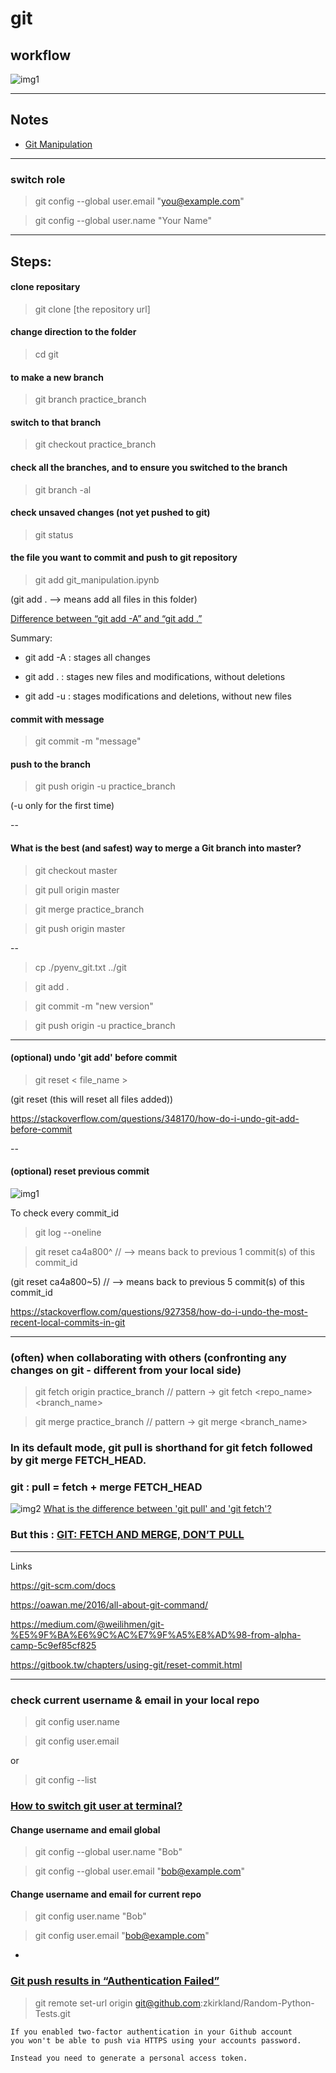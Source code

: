 # git

## workflow
![img1](https://miro.medium.com/proxy/0*psCSE-BxW3zn4Ya1.png)

---

## Notes
- [Git Manipulation](http://nbviewer.jupyter.org/github/jshuang0520/git/blob/master/git_manipulation.ipynb)

---

### switch role

> git config --global user.email "you@example.com"

> git config --global user.name "Your Name"

---

## Steps:

#### clone repositary
> git clone [the repository url]

#### change direction to the folder
> cd git

#### to make a new branch
> git branch practice_branch

#### switch to that branch
> git checkout practice_branch

#### check all the branches, and to ensure you switched to the branch
> git branch -al

#### check unsaved changes (not yet pushed to git)
> git status

#### the file you want to commit and push to git repository
> git add git_manipulation.ipynb

(git add .  --> means add all files in this folder)

[Difference between “git add -A” and “git add .”](https://stackoverflow.com/questions/572549/difference-between-git-add-a-and-git-add)

Summary:

- git add -A  : stages all changes

- git add .   : stages new files and modifications, without deletions

- git add -u  : stages modifications and deletions, without new files


#### commit with message
> git commit -m "message"

#### push to the branch
> git push origin -u practice_branch

(-u only for the first time)


--


#### What is the best (and safest) way to merge a Git branch into master?
> git checkout master

> git pull origin master

> git merge practice_branch

> git push origin master



--


> cp ./pyenv_git.txt ../git

> git add .

> git commit -m "new version"

> git push origin -u practice_branch



---

#### (optional) undo 'git add' before commit

> git reset < file_name >

(git reset (this will reset all files added))

https://stackoverflow.com/questions/348170/how-do-i-undo-git-add-before-commit

--

#### (optional) reset previous commit

![img1](https://www.git-tower.com/learn/media/pages/git/faq/undo-last-commit/-885409906-1575572522/02-reset-concept.png)

To check every commit_id

> git log --oneline

> git reset ca4a800^  // --> means back to previous 1 commit(s) of this commit_id

(git reset ca4a800~5) // --> means back to previous 5 commit(s) of this commit_id

https://stackoverflow.com/questions/927358/how-do-i-undo-the-most-recent-local-commits-in-git

---

### (often) when collaborating with others (confronting any changes on git - different from your local side)
> git fetch origin practice_branch  // pattern ->  git fetch <repo_name> <branch_name>

> git merge practice_branch // pattern ->  git merge <branch_name>

### In its default mode, git pull is shorthand for git fetch followed by git merge FETCH_HEAD.

### git : pull = fetch + merge FETCH_HEAD

![img2](https://i.stack.imgur.com/zUInQ.png)
[What is the difference between 'git pull' and 'git fetch'?](https://stackoverflow.com/questions/292357/what-is-the-difference-between-git-pull-and-git-fetch)

### But this : [GIT: FETCH AND MERGE, DON’T PULL](https://longair.net/blog/2009/04/16/git-fetch-and-merge/)

---

Links

https://git-scm.com/docs

https://oawan.me/2016/all-about-git-command/

https://medium.com/@weilihmen/git-%E5%9F%BA%E6%9C%AC%E7%9F%A5%E8%AD%98-from-alpha-camp-5c9ef85cf825

https://gitbook.tw/chapters/using-git/reset-commit.html


---

### check current username & email in your local repo
> git config user.name

> git config user.email

or 
> git config --list

### [How to switch git user at terminal?](https://superuser.com/questions/1064197/how-to-switch-git-user-at-terminal)

#### Change username and email global
> git config --global user.name "Bob"

> git config --global user.email "bob@example.com"

#### Change username and email for current repo
> git config  user.name "Bob"

> git config  user.email "bob@example.com"

-
### [Git push results in “Authentication Failed”](https://stackoverflow.com/questions/17659206/git-push-results-in-authentication-failed)
> git remote set-url origin git@github.com:zkirkland/Random-Python-Tests.git
```
If you enabled two-factor authentication in your Github account 
you won't be able to push via HTTPS using your accounts password. 

Instead you need to generate a personal access token.
```
